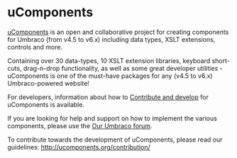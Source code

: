 # uComponents

[uComponents](http://our.umbraco.org/projects/backoffice-extensions/ucomponents) is an open and collaborative project for creating components for Umbraco (from v4.5 to v6.x) including data types, XSLT extensions, controls and more.

Containing over 30 data-types, 10 XSLT extension libraries, keyboard short-cuts, drag-n-drop functionality, as well as some great developer utilities - uComponents is one of the must-have packages for any (v4.5 to v6.x) Umbraco-powered website!

For developers, information about how to [Contribute and develop](http://ucomponents.org/contribution/) for uComponents is available.

If you are looking for help and support on how to implement the various components, please use the [Our Umbraco forum](http://our.umbraco.org/projects/backoffice-extensions/ucomponents/questionssuggestions).

To contribute towards the development of uComponents, please read our guidelines:
http://ucomponents.org/contribution/
